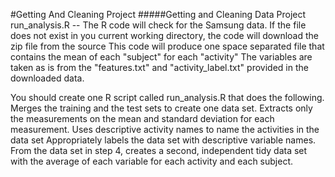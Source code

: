 #Getting And Cleaning Project
#####Getting and Cleaning Data Project
run_analysis.R -- The R code will check for the Samsung data. If the file does not exist in you current working directory, the code will download
the zip file from the source
This code will produce one space separated file that contains the mean of each "subject" for each "activity"
The variables are taken as is from the "features.txt" and "activity_label.txt" provided in the downloaded data.

You should create one R script called run_analysis.R that does the following. 
Merges the training and the test sets to create one data set.
Extracts only the measurements on the mean and standard deviation for each measurement. 
Uses descriptive activity names to name the activities in the data set
Appropriately labels the data set with descriptive variable names. 
From the data set in step 4, creates a second, independent tidy data set with the average of each variable for each activity and each subject.
